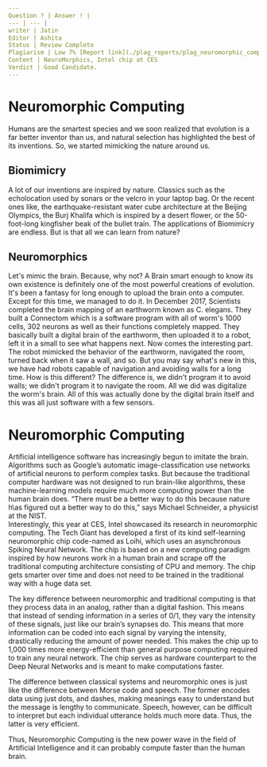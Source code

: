 ```yaml
---
Question ? | Answer ! |
--- | --- |
writer | Jatin
Editor | Ashita
Status | Review Complete
Plagiarism | Low 7% [Report link](./plag_reports/plag_neuromorphic_computing.pdf)
Content | NeuroMorphics, Intel chip at CES
Verdict | Good Candidate. 
---
```



# Neuromorphic Computing

Humans are the smartest species and we soon realized that evolution is a far better inventor than us, and natural selection has highlighted the best of its inventions. So, we started mimicking the nature around us.

## Biomimicry
A lot of our inventions are inspired by nature.
Classics such as the echolocation used by sonars or the velcro in your laptop bag. Or the recent ones like, the earthquake-resistant water cube architecture at the Beijing Olympics, the Burj Khalifa which is inspired by a desert flower, or the 50-foot-long kingfisher beak of the bullet train. 
The applications of Biomimicry are endless. But is that all we can learn from nature?

## Neuromorphics
Let's mimic the brain. Because, why not? 
A Brain smart enough to know its own existence is definitely one of the most powerful creations of evolution. It's been a fantasy for long enough to upload the brain onto a computer. Except for this time, we managed to do it. 
In December 2017, Scientists completed the brain mapping of an earthworm known as C. elegans. They built a Connectom which is a software program with all of worm's 1000 cells, 302 neurons as well as their functions completely mapped.
They basically built a digital brain of the earthworm, then uploaded it to a robot, left it in a small to see what happens next.
Now comes the interesting part. The robot mimicked the behavior of the earthworm, navigated the room, turned back when it saw a wall, and so.
But you may say what's new in this, we have had robots capable of navigation and avoiding walls for a long time. How is this different?
The difference is, we didn't program it to avoid walls; we didn't program it to navigate the room. All we did was digitalize the worm's brain. All of this was actually done by the digital brain itself and this was all just software with a few sensors.

# Neuromorphic Computing 
Artificial intelligence software has increasingly begun to imitate the brain. Algorithms such as Google’s automatic image-classification use networks of artificial neurons to perform complex tasks. But because the traditional computer hardware was not designed to run brain-like algorithms, these machine-learning models require much more computing power than the human brain does. 
“There must be a better way to do this because nature h\as figured out a better way to do this,” says Michael Schneider, a physicist at the NIST.  
Interestingly, this year at CES, Intel showcased its research in neuromorphic computing. The Tech Giant has developed a first of its kind self-learning neuromorphic chip code-named as Loihi, which uses an asynchronous Spiking Neural Network. The chip is based on a new computing paradigm inspired by how neurons work in a human brain and scrape off the traditional computing architecture consisting of CPU and memory. The chip gets smarter over time and does not need to be trained in the traditional way with a huge data set. 

The key difference between neuromorphic and traditional computing is that they process data in an analog, rather than a digital fashion. This means that instead of sending information in a series of 0/1, they vary the intensity of these signals, just like our brain’s synapses do. This means that more information can be coded into each signal by varying the intensity, drastically reducing the amount of power needed. 
This makes the chip up to 1,000 times more energy-efficient than general purpose computing required to train any neural network. The chip serves as hardware counterpart to the Deep Neural Networks and is meant to make computations faster. 


The difference between classical systems and neuromorphic ones is just like the difference between Morse code and speech. The former encodes data using just dots, and dashes, making meanings easy to understand but the message is lengthy to communicate. Speech, however, can be difficult to interpret but each individual utterance holds much more data. Thus, the latter is very efficient. 

Thus, Neuromorphic Computing is the new power wave in the field of Artificial Intelligence and it can probably compute faster than the human brain.
